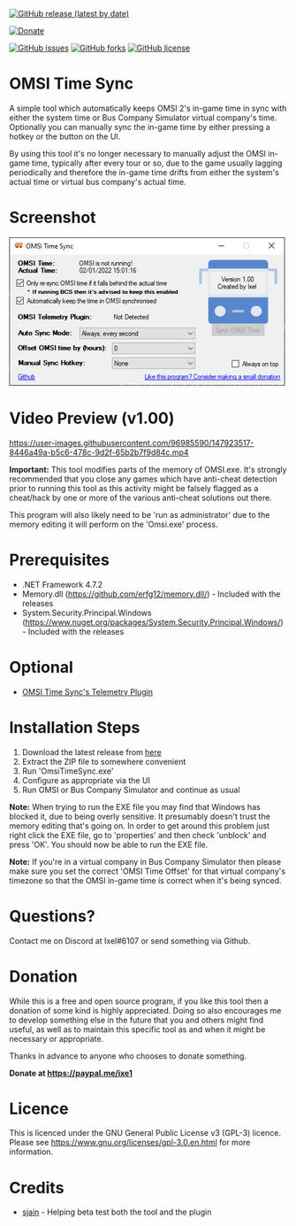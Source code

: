 [![GitHub release (latest by date)](https://img.shields.io/github/v/release/Ixe1/OMSI-Time-Sync)](https://github.com/Ixe1/OMSI-Time-Sync/releases)

[![Donate](https://img.shields.io/badge/Donate-PayPal-green.svg)](https://paypal.me/ixe1)

[![GitHub issues](https://img.shields.io/github/issues/Ixe1/OMSI-Time-Sync)](https://github.com/Ixe1/OMSI-Time-Sync/issues) [![GitHub forks](https://img.shields.io/github/forks/Ixe1/OMSI-Time-Sync)](https://github.com/Ixe1/OMSI-Time-Sync/network) [![GitHub license](https://img.shields.io/github/license/Ixe1/OMSI-Time-Sync)](https://github.com/Ixe1/OMSI-Time-Sync)

# OMSI Time Sync
A simple tool which automatically keeps OMSI 2's in-game time in sync with either the system time or Bus Company Simulator virtual company's time. Optionally you can manually sync the in-game time by either pressing a hotkey or the button on the UI.

By using this tool it's no longer necessary to manually adjust the OMSI in-game time, typically after every tour or so, due to the game usually lagging periodically and therefore the in-game time drifts from either the system's actual time or virtual bus company's actual time.

# Screenshot
![OMSI Time Sync](https://github.com/Ixe1/OMSI-Time-Sync/blob/master/OMSI%20Time%20Sync/screenshot/app.png)

# Video Preview (v1.00)
https://user-images.githubusercontent.com/96985590/147923517-8446a49a-b5c6-478c-9d2f-65b2b7f9d84c.mp4

**Important:** This tool modifies parts of the memory of OMSI.exe. It's strongly recommended that you close any games which have anti-cheat detection prior to running this tool as this activity might be falsely flagged as a cheat/hack by one or more of the various anti-cheat solutions out there.

This program will also likely need to be 'run as administrator' due to the memory editing it will perform on the 'Omsi.exe' process.

# Prerequisites
- .NET Framework 4.7.2
- Memory.dll (https://github.com/erfg12/memory.dll/) - Included with the releases
- System.Security.Principal.Windows (https://www.nuget.org/packages/System.Security.Principal.Windows/) - Included with the releases

# Optional
- [OMSI Time Sync's Telemetry Plugin](https://github.com/Ixe1/OMSI-Time-Sync-Telemetry-Plugin)

# Installation Steps
1. Download the latest release from [here](https://github.com/Ixe1/OMSI-Time-Sync/releases)
2. Extract the ZIP file to somewhere convenient
3. Run 'OmsiTimeSync.exe'
4. Configure as appropriate via the UI
5. Run OMSI or Bus Company Simulator and continue as usual

**Note:** When trying to run the EXE file you may find that Windows has blocked it, due to being overly sensitive. It presumably doesn't trust the memory editing that's going on. In order to get around this problem just right click the EXE file, go to 'properties' and then check 'unblock' and press 'OK'. You should now be able to run the EXE file.

**Note:** If you're in a virtual company in Bus Company Simulator then please make sure you set the correct 'OMSI Time Offset' for that virtual company's timezone so that the OMSI in-game time is correct when it's being synced.

# Questions?
Contact me on Discord at Ixel#6107 or send something via Github.

# Donation
While this is a free and open source program, if you like this tool then a donation of some kind is highly appreciated. Doing so also encourages me to develop something else in the future that you and others might find useful, as well as to maintain this specific tool as and when it might be necessary or appropriate.

Thanks in advance to anyone who chooses to donate something.

**Donate at https://paypal.me/ixe1**

# Licence
This is licenced under the GNU General Public License v3 (GPL-3) licence. Please see https://www.gnu.org/licenses/gpl-3.0.en.html for more information.

# Credits
- [sjain](https://github.com/sjain882) - Helping beta test both the tool and the plugin
